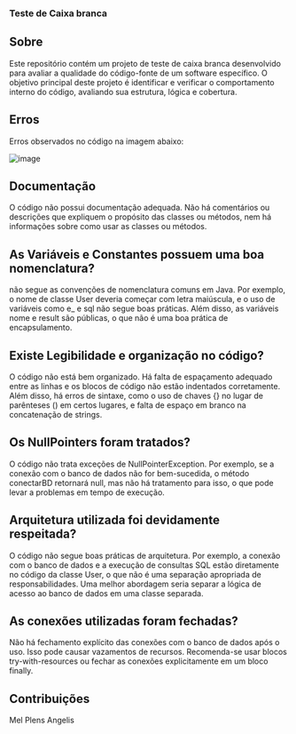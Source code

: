 ### Teste de Caixa branca


## Sobre
Este repositório contém um projeto de teste de caixa branca desenvolvido para avaliar a qualidade do código-fonte de um software específico. O objetivo principal deste projeto é identificar e verificar o comportamento interno do código, avaliando sua estrutura, lógica e cobertura.

## Erros
Erros observados no código na imagem abaixo:

![image](https://github.com/MelPLens/Teste-de-Caixa-branca/assets/99374140/5fb69da6-de5d-4331-9211-dc753f50acc5)

## Documentação
O código não possui documentação adequada. Não há comentários ou descrições que expliquem o propósito das classes ou métodos, nem há informações sobre como usar as classes ou métodos.


## As Variáveis e Constantes possuem uma boa nomenclatura? 
não segue as convenções de nomenclatura comuns em Java. Por exemplo, o nome de classe User deveria começar com letra maiúscula, e o uso de variáveis como e_ e sql não segue boas práticas. Além disso, as variáveis nome e result são públicas, o que não é uma boa prática de encapsulamento.


## Existe Legibilidade e organização no código? 
O código não está bem organizado. Há falta de espaçamento adequado entre as linhas e os blocos de código não estão indentados corretamente. Além disso, há erros de sintaxe, como o uso de chaves {} no lugar de parênteses () em certos lugares, e falta de espaço em branco na concatenação de strings.


##  Os NullPointers foram tratados?
O código não trata exceções de NullPointerException. Por exemplo, se a conexão com o banco de dados não for bem-sucedida, o método conectarBD retornará null, mas não há tratamento para isso, o que pode levar a problemas em tempo de execução.


##  Arquitetura utilizada foi devidamente respeitada?
O código não segue boas práticas de arquitetura. Por exemplo, a conexão com o banco de dados e a execução de consultas SQL estão diretamente no código da classe User, o que não é uma separação apropriada de responsabilidades. Uma melhor abordagem seria separar a lógica de acesso ao banco de dados em uma classe separada.


##  As conexões utilizadas foram fechadas?
Não há fechamento explícito das conexões com o banco de dados após o uso. Isso pode causar vazamentos de recursos. Recomenda-se usar blocos try-with-resources ou fechar as conexões explicitamente em um bloco finally.


## Contribuições
Mel Plens Angelis

